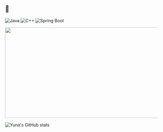 ## 🐳

![Java](https://img.shields.io/badge/Java-007396?style=flat&logo=java&logoColor=white)
![C++](https://img.shields.io/badge/C++-00599C?style=flat&logo=c%2B%2B&logoColor=white)
![Spring Boot](https://img.shields.io/badge/SpringBoot-6DB33F?style=flat&logo=spring-boot&logoColor=white)

<a href="https://www.gitanimals.org/en_US?utm_medium=image&utm_source=yuna569&utm_content=farm">
<img
  src="https://render.gitanimals.org/farms/yuna569"
  width="600"
  height="300"
/>
</a>

![Yuna's GitHub stats](https://github-readme-stats.vercel.app/api?username=yuna569&show_icons=true&theme=radical)

<!--
**yuna569/yuna569** is a ✨ _special_ ✨ repository because its `README.md` (this file) appears on your GitHub profile.

Here are some ideas to get you started:

- 🔭 I’m currently working on ...
- 🌱 I’m currently learning ...
- 👯 I’m looking to collaborate on ...
- 🤔 I’m looking for help with ...
- 💬 Ask me about ...
- 📫 How to reach me: ...
- 😄 Pronouns: ...
- ⚡ Fun fact: ...
-->
